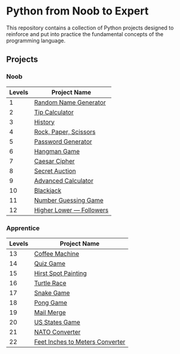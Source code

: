 # Python from Noob to Expert

This repository contains a collection of Python projects designed to reinforce and put into practice the fundamental concepts of the programming language.

## Projects

### Noob

| **Levels** | **Project Name**                                                |
| ---------- | --------------------------------------------------------------- |
| 1          | [Random Name Generator](/noob/level_1/random_name_generator.py) |
| 2          | [Tip Calculator](/noob/level_2/tip_calculator.py)               |
| 3          | [History](/noob/level_3/history.py)                             |
| 4          | [Rock, Paper, Scissors](/noob/level_4/rock_paper_scissors.py)   |
| 5          | [Password Generator](/noob/level_5/password_generator.py)       |
| 6          | [Hangman Game](/noob/level_6/hangman.py)                        |
| 7          | [Caesar Cipher](/noob/level_7/caesar_cipher.py)                 |
| 8          | [Secret Auction](/noob/level_8/secret_auction.py)               |
| 9          | [Advanced Calculator](/noob/level_9/calculator.py)              |
| 10         | [Blackjack](/noob/level_10/blackjack.py)                        |
| 11         | [Number Guessing Game](/noob/level_11/number_guessing_game.py)  |
| 12         | [Higher Lower — Followers](/noob/level_12/high_lower_game.py)   |

### Apprentice

| **Levels** | **Project Name**                                                                 |
| ---------- | -------------------------------------------------------------------------------- |
| 13         | [Coffee Machine](/Apprentice/level_13/main.py)                                   |
| 14         | [Quiz Game](/Apprentice/level_14/main.py)                                        |
| 15         | [Hirst Spot Painting](/Apprentice/level_15/hirst_spot_painting.py)               |
| 16         | [Turtle Race](/Apprentice/level_16/turtle_race.py)                               |
| 17         | [Snake Game](/Apprentice/level_17/snake_game.py)                                 |
| 18         | [Pong Game](/Apprentice/level_18/pong.py)                                        |
| 19         | [Mail Merge](/Apprentice/level_19/mail_merge.py)                                 |
| 20         | [US States Game](/Apprentice/level_20/us_state_game.py)                          |
| 21         | [NATO Converter](/Apprentice/level_21/nato_alphabet.py)                          |
| 22         | [Feet Inches to Meters Converter](/Apprentice/level_22/feet_inches_to_meters.py) |
